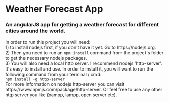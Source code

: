 # Weather Forecast App<br>
<h3>An angularJS app for getting a weather forecast for different cities around the world.</h3>
In order to run this project you will need:<br>
1) to install nodejs first, if you don't have it yet. Go to https://nodejs.org.<br>
2) Then you need to run an <code>npm install</code> command from the project's folder to get the necessary nodejs packages.<br>
3) You will also need a local http server. I recommend nodejs 'http-server'. It's easy to install and use. In order to install it, you will want to run the following command from your terminal / cmd:<br>
<code>npm install -g http-server</code><br>
For more information on nodejs http-server you can visit https://www.npmjs.com/package/http-server. Or feel free to use any other http server you like (xampp, lampp, open server etc).


